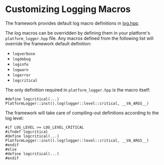 # Customizing Logging Macros

The framework provides default log macro definitions in [log.hpp](../../../../src/subsystems/logging/log.hpp).

The log macros can be overridden by defining them in your platform's `platform_logger.hpp` file. Any macros defined from the following list will override the framework default definition:

* `logverbose`
* `logdebug`
* `loginfo`
* `logwarn`
* `logerror`
* `logcritical`

The only definition required in `platform_logger.hpp` is the macro itself:

```
#define logcritical(...) PlatformLogger::inst().log(logger::level::critical, __VA_ARGS__)
```

The framework will take care of compiling-out definitions according to the log level:

```
#if LOG_LEVEL >= LOG_LEVEL_CRITICAL
#ifndef logcritical
#define logcritical(...) PlatformLogger::inst().log(logger::level::critical, __VA_ARGS__)
#endif
#else
#define logcritical(...)
#endif
```
